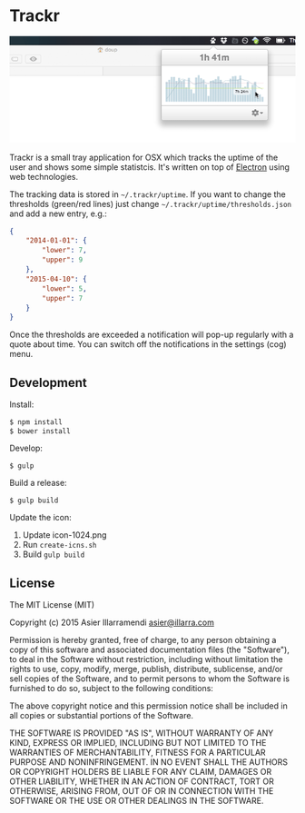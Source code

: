 # Trackr

![](design/screenshoot.png)

Trackr is a small tray application for OSX which tracks the uptime of the user and shows some simple statistcis. It's written on top of [Electron](http://electron.atom.io) using web technologies.

The tracking data is stored in `~/.trackr/uptime`. If you want to change the thresholds (green/red lines) just change `~/.trackr/uptime/thresholds.json` and add a new entry, e.g.:

``` json
{
    "2014-01-01": {
        "lower": 7,
        "upper": 9
    },
    "2015-04-10": {
        "lower": 5,
        "upper": 7
    }
}
```

Once the thresholds are exceeded a notification will pop-up regularly with a quote about time. You can switch off the notifications in the settings (cog) menu.

## Development

Install:

    $ npm install
    $ bower install

Develop:

    $ gulp

Build a release:

    $ gulp build

Update the icon:

1. Update icon-1024.png
2. Run `create-icns.sh`
3. Build `gulp build`

## License

The MIT License (MIT)

Copyright (c) 2015 Asier Illarramendi <asier@illarra.com>

Permission is hereby granted, free of charge, to any person obtaining a copy
of this software and associated documentation files (the "Software"), to deal
in the Software without restriction, including without limitation the rights
to use, copy, modify, merge, publish, distribute, sublicense, and/or sell
copies of the Software, and to permit persons to whom the Software is
furnished to do so, subject to the following conditions:

The above copyright notice and this permission notice shall be included in all
copies or substantial portions of the Software.

THE SOFTWARE IS PROVIDED "AS IS", WITHOUT WARRANTY OF ANY KIND, EXPRESS OR
IMPLIED, INCLUDING BUT NOT LIMITED TO THE WARRANTIES OF MERCHANTABILITY,
FITNESS FOR A PARTICULAR PURPOSE AND NONINFRINGEMENT. IN NO EVENT SHALL THE
AUTHORS OR COPYRIGHT HOLDERS BE LIABLE FOR ANY CLAIM, DAMAGES OR OTHER
LIABILITY, WHETHER IN AN ACTION OF CONTRACT, TORT OR OTHERWISE, ARISING FROM,
OUT OF OR IN CONNECTION WITH THE SOFTWARE OR THE USE OR OTHER DEALINGS IN THE
SOFTWARE.

